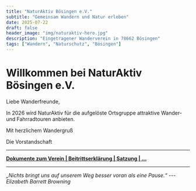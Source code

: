 ```yaml
---
title: "NaturAktiv Bösingen e.V."
subtitle: "Gemeinsam Wandern und Natur erleben"
date: 2025-07-22
draft: false
header_image: "img/naturaktiv-hero.jpg"
description: "Eingetragener Wanderverein in 78662 Bösingen"
tags: ["Wandern", "Naturschutz", "Bösingen"]
---
```


# Willkommen bei NaturAktiv Bösingen e.V.


Liebe Wanderfreunde,

In 2026 wird NaturAktiv für die aufgelöste Ortsgruppe attraktive Wander-und Fahrradtouren anbieten.

Mit herzlichem Wandergruß

Die Vorstandschaft

---

**[Dokumente zum Verein | Beitrittserklärung | Satzung | ... ](/dokumente/)**

---

*„Nichts bringt uns auf unserem Weg besser voran als eine Pause.“ --- Elizabeth Barrett Browning*
